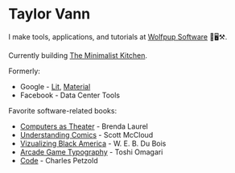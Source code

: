 # Taylor Vann

I make tools, applications, and tutorials at [Wolfpup Software](https://w-lfpup.com) 🐺🖥️⚒️.

Currently building [The Minimalist Kitchen](https://tmk3.com).

Formerly:
- Google - [Lit](https://lit.dev), [Material](https://m3.material.io/develop/web)
- Facebook - Data Center Tools

Favorite software-related books:
- [Computers as Theater](http://www.tauzero.com/Brenda_Laurel/CAT/CAT2.html) - Brenda Laurel
- [Understanding Comics](https://scottmccloud.com/2-print/1-uc/) - Scott McCloud
- [Vizualizing Black America](https://papress.com/products/w-e-b-du-boiss-data-portraits-visualizing-black-america) - W. E. B. Du Bois
- [Arcade Game Typography](https://tosche.net/non-fonts/arcade-game-typography) - Toshi Omagari
- [Code](https://codehiddenlanguage.com/) - Charles Petzold
